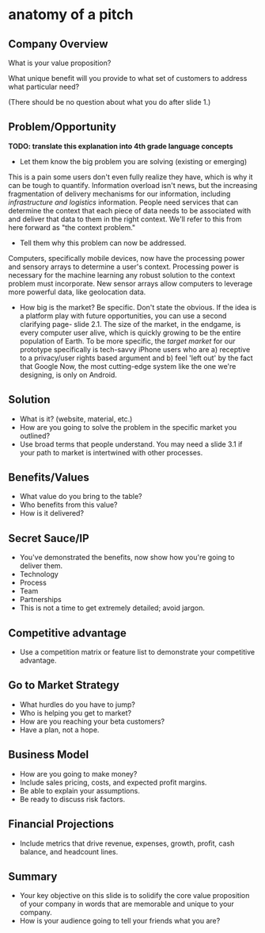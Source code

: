 anatomy of a pitch
===========


## Company Overview
What is your value proposition?

What unique benefit will you provide to what set of customers to address what
particular need?

(There should be no question about what you do after slide 1.)

## Problem/Opportunity
**TODO: translate this explanation into 4th grade language concepts**
- Let them know the big problem you are solving (existing or emerging)

This is a pain some users don't even fully realize they have, which is why it
can be tough to quantify. Information overload isn't news, but the increasing
fragmentation of delivery mechanisms for our information, including 
_infrastructure and logistics_ information. People need services that can
determine the context that each piece of data needs to be associated with and
deliver that data to them in the right context. We'll refer to this from here
forward as "the context problem."

- Tell them why this problem can now be addressed.

Computers, specifically mobile devices, now have the processing power and
sensory arrays to determine a user's context. Processing power is necessary for
the machine learning any robust solution to the context problem must
incorporate. New sensor arrays allow computers to leverage more powerful data, like
geolocation data.

- How big is the market? Be specific. Don't state the obvious. If the idea is
  a platform play with future opportunities, you can use a second clarifying
  page- slide 2.1.
The size of the market, in the endgame, is every computer user alive, which is
quickly growing to be the entire population of Earth. To be more specific, the
_target market_ for our prototype specifically is tech-savvy iPhone users who
are a) receptive to a privacy/user rights based argument and b) feel 'left out'
by the fact that Google Now, the most cutting-edge system like the one we're
designing, is only on Android. 
## Solution
- What is it? (website, material, etc.)
- How are you going to solve the problem in the specific market you outlined?
- Use broad terms that people understand. You may need a slide 3.1 if your path
  to market is intertwined with other processes. 
## Benefits/Values
- What value do you bring to the table?
- Who benefits from this value?
- How is it delivered?
## Secret Sauce/IP
- You've demonstrated the benefits, now show how you're going to deliver them.
- Technology
- Process
- Team
- Partnerships
- This is not a time to get extremely detailed; avoid jargon.
## Competitive advantage
- Use a competition matrix or feature list to demonstrate your competitive
  advantage.
## Go to Market Strategy
- What hurdles do you have to jump?
- Who is helping you get to market?
- How are you reaching your beta customers?
- Have a plan, not a hope.
## Business Model
- How are you going to make money?
- Include sales pricing, costs, and expected profit margins.
- Be able to explain your assumptions.
- Be ready to discuss risk factors.
## Financial Projections
- Include metrics that drive revenue, expenses, growth, profit, cash balance,
  and headcount lines.
## Summary
- Your key objective on this slide is to solidify the core value proposition of
  your company in words that are memorable and unique to your company.
- How is your audience going to tell your friends what you are?

